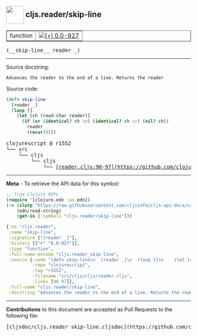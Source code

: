 ## <img width="48px" valign="middle" src="http://i.imgur.com/Hi20huC.png"> cljs.reader/skip-line

 <table border="1">
<tr>

<td>function</td>
<td><a href="https://github.com/cljsinfo/cljs-api-docs/tree/0.0-927"><img valign="middle" alt="[+] 0.0-927" src="https://img.shields.io/badge/+-0.0--927-lightgrey.svg"></a> </td>
</tr>
</table>

 <samp>
(__skip-line__ reader _)<br>
</samp>

---




Source docstring:

```
Advances the reader to the end of a line. Returns the reader
```

Source code:

```clj
(defn skip-line
  [reader _]
  (loop []
    (let [ch (read-char reader)]
      (if (or (identical? ch \n) (identical? ch \r) (nil? ch))
        reader
        (recur)))))
```

 <pre>
clojurescript @ r1552
└── src
    └── cljs
        └── cljs
            └── <ins>[reader.cljs:90-97](https://github.com/clojure/clojurescript/blob/r1552/src/cljs/cljs/reader.cljs#L90-L97)</ins>
</pre>


---

__Meta__ - To retrieve the API data for this symbol:

```clj
;; from Clojure REPL
(require '[clojure.edn :as edn])
(-> (slurp "https://raw.githubusercontent.com/cljsinfo/cljs-api-docs/catalog/cljs-api.edn")
    (edn/read-string)
    (get-in [:symbols "cljs.reader/skip-line"]))
```

```clj
{:ns "cljs.reader",
 :name "skip-line",
 :signature ["[reader _]"],
 :history [["+" "0.0-927"]],
 :type "function",
 :full-name-encode "cljs.reader_skip-line",
 :source {:code "(defn skip-line\n  [reader _]\n  (loop []\n    (let [ch (read-char reader)]\n      (if (or (identical? ch \\n) (identical? ch \\r) (nil? ch))\n        reader\n        (recur)))))",
          :repo "clojurescript",
          :tag "r1552",
          :filename "src/cljs/cljs/reader.cljs",
          :lines [90 97]},
 :full-name "cljs.reader/skip-line",
 :docstring "Advances the reader to the end of a line. Returns the reader"}

```

---

__Contributions__ to this document are accepted as Pull Requests to the following file:

 <pre>
[cljsdoc/cljs.reader_skip-line.cljsdoc](https://github.com/cljsinfo/cljs-api-docs/blob/master/cljsdoc/cljs.reader_skip-line.cljsdoc)
</pre>

